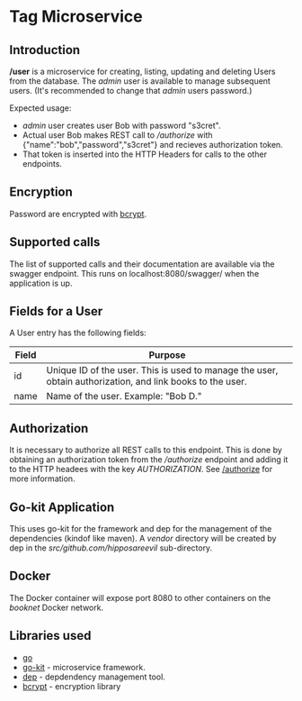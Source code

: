 # Tag Microservice

## Introduction

**/user** is a microservice for creating, listing, updating and deleting Users from the database. The *admin* user is available to manage subsequent users. (It's recommended to change that *admin* users password.)

Expected usage:
* *admin* user creates user Bob with password "s3cret".
* Actual user Bob makes REST call to */authorize* with {"name":"bob","password","s3cret"} and recieves authorization token.
* That token is inserted into the HTTP Headers for calls to the other endpoints.

## Encryption

Password are encrypted with [bcrypt](https://godoc.org/golang.org/x/crypto/bcrypt).


## Supported calls
The list of supported calls and their documentation are available via the swagger endpoint. This runs on localhost:8080/swagger/ when the application is up.

## Fields for a User
A User entry has the following fields:

Field | Purpose
--- | ---
id | Unique ID of the user. This is used to manage the user, obtain authorization, and link books to the user.
name | Name of the user. Example: "Bob D."


## Authorization
It is necessary to authorize all REST calls to this endpoint. This is done by obtaining an authorization token from the */authorize* endpoint and adding it to the HTTP headees with the key *AUTHORIZATION*.  See [/authorize](https://github.com/hipposareevil/books/blob/master/images/authorize/README.md) for more information.

## Go-kit Application
This uses go-kit for the framework and dep for the management of the dependencies (kindof like maven). A *vendor* directory will be created by dep in the *src/github.com/hipposareevil* sub-directory.


## Docker 
The Docker container will expose port 8080 to other containers on the *booknet* Docker network.

## Libraries used

* [go](https://golang.org/)
* [go-kit](https://github.com/go-kit/kit) - microservice framework.
* [dep](https://github.com/golang/dep) - depdendency management tool.
* [bcrypt](https://godoc.org/golang.org/x/crypto/bcrypt) - encryption library
